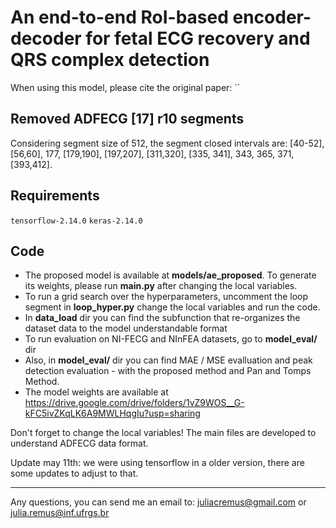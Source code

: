 # An end-to-end RoI-based encoder-decoder for fetal ECG recovery and QRS complex detection

When using this model, please cite the original paper: ``

## Removed ADFECG [17] r10 segments
Considering segment size of 512, the segment closed intervals are: [40-52], [56,60], 177, [179,190], [197,207], [311,320], [335, 341], 343, 365, 371, [393,412].

## Requirements
```tensorflow-2.14.0```
```keras-2.14.0```

## Code

- The proposed model is available at **models/ae_proposed**. To generate its weights, please run **main.py** after changing the local variables.
- To run a grid search over the hyperparameters, uncomment the loop segment in **loop_hyper.py** change the local variables and run the code. 
- In **data_load** dir you can find the subfunction that re-organizes the dataset data to the model understandable format
- To run evaluation on NI-FECG and NInFEA datasets, go to **model_eval/** dir
- Also, in **model_eval/** dir you can find MAE / MSE evalluation and peak detection evaluation - with the proposed method and Pan and Tomps Method. 
- The model weights are available at https://drive.google.com/drive/folders/1vZ9WOS__G-kFC5ivZKqLK6A9MWLHqgIu?usp=sharing

Don't forget to change the local variables! The main files are developed to understand ADFECG data format. 


Update may 11th: we were using tensorflow in a older version, there are some updates to adjust to that.


-------

Any questions, you can send me an email to: juliacremus@gmail.com or julia.remus@inf.ufrgs.br
